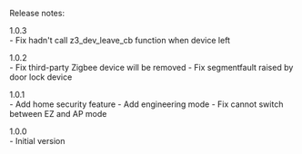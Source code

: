 Release notes:

1.0.3  
    - Fix hadn't call z3_dev_leave_cb function when device left

1.0.2  
    - Fix third-party Zigbee device will be removed
    - Fix segmentfault raised by door lock device

1.0.1  
    - Add home security feature
    - Add engineering mode
    - Fix cannot switch between EZ and AP mode

1.0.0  
    - Initial version

